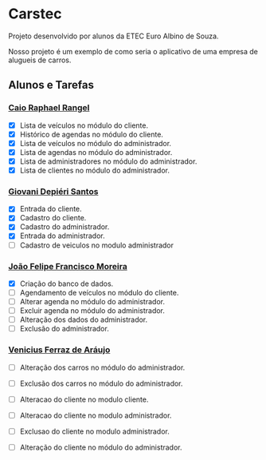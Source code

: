 # Carstec

Projeto desenvolvido por alunos da ETEC Euro Albino de Souza.

Nosso projeto é um exemplo de como seria o aplicativo de uma empresa de alugueis de carros.

## Alunos e Tarefas

### [Caio Raphael Rangel](https://github.com/caiopa3)
- [x] Lista de veículos no módulo do cliente.
- [x] Histórico de agendas no módulo do cliente.
- [x] Lista de veículos no módulo do administrador.
- [x] Lista de agendas no módulo do administrador.
- [x] Lista de administradores no módulo do administrador.
- [x] Lista de clientes no módulo do administrador.

### [Giovani Depiéri Santos](https://github.com/Maracaruja)
- [x] Entrada do cliente.
- [x] Cadastro do cliente.
- [x] Cadastro do administrador.
- [x] Entrada do administrador.
- [ ] Cadastro de veiculos no modulo administrador 

### [João Felipe Francisco Moreira](https://github.com/joaofelipe80)
- [x] Criação do banco de dados.
- [ ] Agendamento de veículos no módulo do cliente.
- [ ] Alterar agenda no módulo do administrador.
- [ ] Excluir agenda no módulo do administrador.
- [ ] Alteração dos dados do administrador.
- [ ] Exclusão do administrador.
      
### [Venicius Ferraz de Aráujo](https://github.com/venicius-braco)
- [ ] Alteração dos carros no módulo do administrador.
- [ ] Exclusão dos carros no módulo do administrador.
- [ ] Alteracao do cliente no modulo cliente.
- [ ] Alteracao do cliente no modulo administrador.
- [ ] Exclusao do cliente no modulo administrador.
- [ ] Alteração do cliente no módulo do administrador.
  
